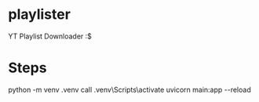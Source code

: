 # playlister

YT Playlist Downloader :$

# Steps

python -m venv .venv
call .venv\Scripts\activate
uvicorn main:app --reload
